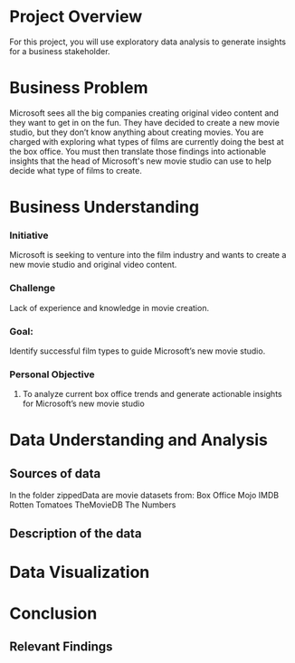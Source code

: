 # Project Overview
For this project, you will use exploratory data analysis to generate insights for a business stakeholder.

# Business Problem
Microsoft sees all the big companies creating original video content and they want to get in on the fun. They have decided to create a new movie studio, but they don’t know anything about creating movies. You are charged with exploring what types of films are currently doing the best at the box office. You must then translate those findings into actionable insights that the head of Microsoft's new movie studio can use to help decide what type of films to create.

# Business Understanding
### Initiative
 Microsoft is seeking to venture into the film industry and wants to create a new movie studio and original video content. 

### Challenge
 Lack of experience and knowledge in movie creation. 

### Goal:
Identify successful film types to guide Microsoft’s new movie studio.


### Personal Objective
1. To analyze current box office trends and generate actionable insights for Microsoft’s new movie studio

# Data Understanding and Analysis
## Sources of data
In the folder zippedData are movie datasets from:
Box Office Mojo
IMDB
Rotten Tomatoes
TheMovieDB
The Numbers

## Description of the data

# Data Visualization 




# Conclusion

## Relevant Findings

